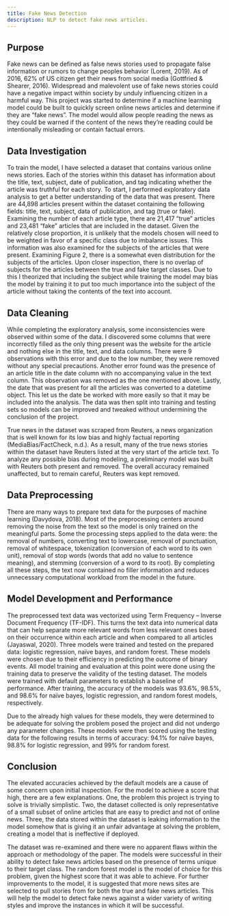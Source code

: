 ```yaml
---
title: Fake News Detection
description: NLP to detect fake news articles.
---
```


## Purpose
Fake news can be defined as false news stories used to propagate false information or rumors to change peoples behavior (Lorent, 2019). As of 2016, 62% of US citizen get their news from social media (Gottfried & Shearer, 2016). Widespread and malevolent use of fake news stories could have a negative impact within society by unduly influencing citizen in a harmful way. This project was started to determine if a machine learning model could be built to quickly screen online news articles and determine if they are “fake news”. The model would allow people reading the news as they could be warned if the content of the news they’re reading could be intentionally misleading or contain factual errors. 

## Data Investigation
To train the model, I have selected a dataset that contains various online news stories. Each of the stories within this dataset has information about the title, text, subject, date of publication, and tag indicating whether the article was truthful for each story. To start, I performed exploratory data analysis to get a better understanding of the data that was present. There are 44,898 articles present within the dataset containing the following fields: title, text, subject, data of publication, and tag (true or fake). Examining the number of each article type, there are 21,417 “true” articles and 23,481 “fake” articles that are included in the dataset. Given the relatively close proportion, it is unlikely that the models chosen will need to be weighted in favor of a specific class due to imbalance issues. This information was also examined for the subjects of the articles that were present. Examining Figure 2, there is a somewhat even distribution for the subjects of the articles. Upon closer inspection, there is no overlap of subjects for the articles between the true and fake target classes. Due to this I theorized that including the subject while training the model may bias the model by training it to put too much importance into the subject of the article without taking the contents of the text into account.  

## Data Cleaning
While completing the exploratory analysis, some inconsistencies were observed within some of the data. I discovered some columns that were incorrectly filled as the only thing present was the website for the article and nothing else in the title, text, and data columns. There were 9 observations with this error and due to the low number, they were removed without any special precautions. Another error found was the presence of an article title in the date column with no accompanying value in the text column. This observation was removed as the one mentioned above. Lastly, the date that was present for all the articles was converted to a datetime object. This let us the date be worked with more easily so that it may be included into the analysis. The data was then split into training and testing sets so models can be improved and tweaked without undermining the conclusion of the project.
  
True news in the dataset was scraped from Reuters, a news organization that is well known for its low bias and highly factual reporting (MediaBias/FactCheck, n.d.). As a result, many of the true news stories within the dataset have Reuters listed at the very start of the article text. To analyze any possible bias during modeling, a preliminary model was built with Reuters both present and removed. The overall accuracy remained unaffected, but to remain careful, Reuters was kept removed.


## Data Preprocessing
  There are many ways to prepare text data for the purposes of machine learning (Davydova, 2018).  Most of the preprocessing centers around removing the noise from the text so the model is only trained on the meaningful parts. Some the processing steps applied to the data were: the removal of numbers, converting text to lowercase, removal of punctuation, removal of whitespace, tokenization (conversion of each word to its own unit), removal of stop words (words that add no value to sentence meaning), and stemming (conversion of a word to its root). By completing all these steps, the text now contained no filler information and reduces unnecessary computational workload from the model in the future.

## Model Development and Performance
  The preprocessed text data was vectorized using Term Frequency – Inverse Document Frequency (TF-IDF). This turns the text data into numerical data that can help separate more relevant words from less relevant ones based on their occurrence within each article and when compared to all articles (Jayaswal, 2020). Three models were trained and tested on the prepared data: logistic regression, naïve bayes, and random forest. These models were chosen due to their efficiency in predicting the outcome of binary events. All model training and evaluation at this point were done using the training data to preserve the validity of the testing dataset. The models were trained with default parameters to establish a baseline of performance. After training, the accuracy of the models was 93.6%, 98.5%, and 98.6% for naïve bayes, logistic regression, and random forest models, respectively. 
  
Due to the already high values for these models, they were determined to be adequate for solving the problem posed the project and did not undergo any parameter changes. These models were then scored using the testing data for the following results in terms of accuracy: 94.1% for naïve bayes, 98.8% for logistic regression, and 99% for random forest.  


## Conclusion
  The elevated accuracies achieved by the default models are a cause of some concern upon initial inspection. For the model to achieve a score that high, there are a few explanations. One, the problem this project is trying to solve is trivially simplistic. Two, the dataset collected is only representative of a small subset of online articles that are easy to predict and not of online news. Three, the data stored within the dataset is leaking information to the model somehow that is giving it an unfair advantage at solving the problem, creating a model that is ineffective if deployed.
  
The dataset was re-examined and there were no apparent flaws within the approach or methodology of the paper. The models were successful in their ability to detect fake news articles based on the presence of terms unique to their target class. The random forest model is the model of choice for this problem, given the highest score that it was able to achieve. For further improvements to the model, it is suggested that more news sites are selected to pull stories from for both the true and fake news articles. This will help the model to detect fake news against a wider variety of writing styles and improve the instances in which it will be successful.  
